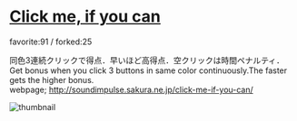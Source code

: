 # [Click me, if you can](http://fl.corge.net/c/n4Ku)

favorite:91 / forked:25

同色3連続クリックで得点．早いほど高得点．空クリックは時間ペナルティ．  
Get bonus when you click 3 buttons in same color continuously.The faster gets the higher bonus.  
webpage; http://soundimpulse.sakura.ne.jp/click-me-if-you-can/

![thumbnail](./thumbnail.jpg)
